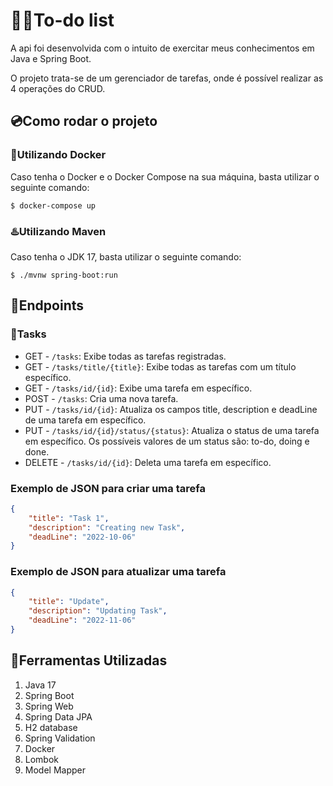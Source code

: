 # 👨‍💻To-do list

A api foi desenvolvida com o intuito de exercitar meus conhecimentos em Java e Spring Boot.

O projeto trata-se de um gerenciador de tarefas, onde é possível realizar as 4 operações do CRUD.

## 💿Como rodar o projeto

### 🐳Utilizando Docker
Caso tenha o Docker e o Docker Compose na sua máquina, basta utilizar o seguinte comando:
``` shell
$ docker-compose up
```

### ♨️Utilizando Maven
Caso tenha o JDK 17, basta utilizar o seguinte comando:
``` shell
$ ./mvnw spring-boot:run
```

## 🎯Endpoints

### 📜Tasks

- GET - `/tasks`: Exibe todas as tarefas registradas.
- GET - `/tasks/title/{title}`: Exibe todas as tarefas com um título específico.
- GET - `/tasks/id/{id}`: Exibe uma tarefa em específico.
- POST - `/tasks`: Cria uma nova tarefa.
- PUT - `/tasks/id/{id}`: Atualiza os campos title, description e deadLine de uma tarefa em específico.
- PUT - `/tasks/id/{id}/status/{status}`: Atualiza o status de uma tarefa em específico. Os possíveis valores de um status são: to-do, doing e done.
- DELETE - `/tasks/id/{id}`: Deleta uma tarefa em específico.

### Exemplo de JSON para criar uma tarefa

```json
{
    "title": "Task 1",
    "description": "Creating new Task",
    "deadLine": "2022-10-06"
}
```

### Exemplo de JSON para atualizar uma tarefa

```json
{
    "title": "Update",
    "description": "Updating Task",
    "deadLine": "2022-11-06"
}
```

## 🧰Ferramentas Utilizadas

1. Java 17
2. Spring Boot
3. Spring Web
4. Spring Data JPA
5. H2 database
6. Spring Validation
7. Docker
8. Lombok
9. Model Mapper